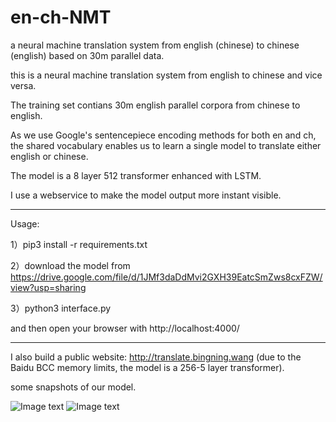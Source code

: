 # en-ch-NMT
a neural machine translation system from english (chinese) to chinese (english) based on 30m parallel data.

this is a neural machine translation system from english to chinese and vice versa. 

The training set contians 30m english parallel corpora from chinese to english.

As we use Google's sentencepiece encoding methods for both en and ch, the shared vocabulary enables us to learn a single model to translate either english or chinese.

The model is a 8 layer 512 transformer enhanced with LSTM.

I use a webservice to make the model output more instant visible.

------------------------
Usage:

1）pip3 install -r requirements.txt

2）download the model from  https://drive.google.com/file/d/1JMf3daDdMvi2GXH39EatcSmZws8cxFZW/view?usp=sharing

3）python3 interface.py

and then open your browser with http://localhost:4000/

---------------------------
I also build a public website: http://translate.bingning.wang (due to the Baidu BCC memory limits, the model is a 256-5 layer transformer).


some snapshots of our model.

![Image text](https://raw.githubusercontent.com/benywon/en-ch-NMT/master/WX20181216-111022%402x.png)
![Image text](https://raw.githubusercontent.com/benywon/en-ch-NMT/master/WX20181216-111101%402x.png)















